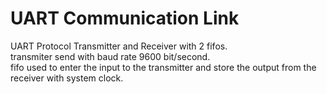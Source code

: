 # UART Communication Link
UART Protocol Transmitter and Receiver with 2 fifos. <br />
transmiter send with baud rate 9600 bit/second. <br />
fifo used to enter the input to the transmitter and store the output from the receiver with system clock.
